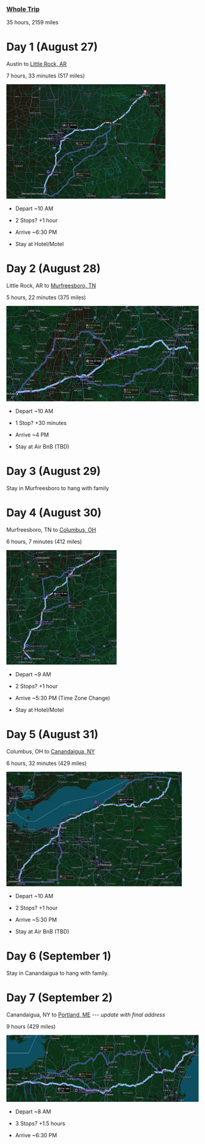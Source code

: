 ### [Whole Trip](https://maps.app.goo.gl/MdMXAQ76ksYJKyqo7)
35 hours, 2159 miles


# Day 1 (August 27)

Austin to [Little Rock, AR](https://maps.app.goo.gl/RSqsVbbEEius8Uhy6)

7 hours, 33 minutes (517 miles)

<img src="images/AUS_TX-LR_AR.png" height="300">

- Depart ~10 AM

- 2 Stops? +1 hour

- Arrive ~6:30 PM

- Stay at Hotel/Motel

# Day 2 (August 28)
Little Rock, AR to [Murfreesboro, TN](https://maps.app.goo.gl/bVtnWE2aw6Twp9RWA)

5 hours, 22 minutes (375 miles)

<img src="images/LR_AR-MUR_TN.png" height="250">

- Depart ~10 AM

- 1 Stop? +30 minutes

- Arrive ~4 PM

- Stay at Air BnB (TBD)

# Day 3 (August 29)
Stay in Murfreesboro to hang with family

# Day 4 (August 30)
Murfreesboro, TN to [Columbus, OH](https://maps.app.goo.gl/Q4yeC6588fyNRwJHA)

6 hours, 7 minutes (412 miles)

<img src="images/MUR_TN-COL_OH.png" height="300">

- Depart ~9 AM

- 2 Stops? +1 hour

- Arrive ~5:30 PM (Time Zone Change)

- Stay at Hotel/Motel

# Day 5 (August 31)

Columbus, OH to [Canandaigua, NY](https://maps.app.goo.gl/rc2MMeUWn7wRtm9f6)

6 hours, 32 minutes (429 miles)

<img src="images/COL_OH-CAN_NY.png" height="300">

- Depart ~10 AM

- 2 Stops? +1 hour 

- Arrive ~5:30 PM

- Stay at Air BnB (TBD)

# Day 6 (September 1)

Stay in Canandaigua to hang with family.

# Day 7 (September 2)

Canandaigua, NY to [Portland, ME](https://maps.app.goo.gl/X56vmV43XoPi2mTK6) --- *update with final address*

9 hours (429 miles)

<img src="images/CAN_NY-POR_ME.png" height="175">

- Depart ~8 AM

- 3 Stops? +1.5 hours

- Arrive ~6:30 PM